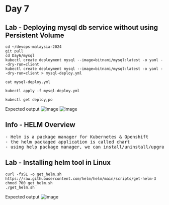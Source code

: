 # Day 7

## Lab - Deploying mysql db service without using Persistent Volume
```
cd ~/devops-malaysia-2024
git pull
cd Day6/mysql
kubectl create deployment mysql --image=bitnami/mysql:latest -o yaml --dry-run=client 
kubectl create deployment mysql --image=bitnami/mysql:latest -o yaml --dry-run=client > mysql-deploy.yml

cat mysql-deploy.yml

kubectl apply -f mysql-deploy.yml

kubectl get deploy,po
```

Expected output
![image](https://github.com/tektutor/devops-malaysia-2024/assets/12674043/3284c9f4-e029-4495-a459-6368b678f146)
![image](https://github.com/tektutor/devops-malaysia-2024/assets/12674043/b47f62b9-387c-417f-a9ab-740848a70064)

## Info - HELM Overview
<pre>
- Helm is a package manager for Kubernetes & Openshift
- the helm packaged application is called chart
- using help package manager, we can install/uninstall/upgrade our application inside Kubernetes/openshift
</pre>

## Lab - Installing helm tool in Linux
```
curl -fsSL -o get_helm.sh https://raw.githubusercontent.com/helm/helm/main/scripts/get-helm-3
chmod 700 get_helm.sh
./get_helm.sh
```

Expected output
![image](https://github.com/tektutor/devops-malaysia-2024/assets/12674043/5ad7c35e-7a50-474e-9594-4af2333a8840)
